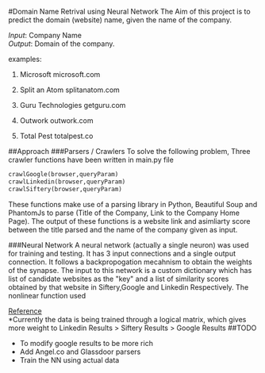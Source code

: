 #Domain Name Retrival using Neural Network
The Aim of this project is to predict the domain (website) name, given the name of the company.

*Input*: Company Name<br>
*Output*: Domain of the company.

examples:


1) Microsoft
    microsoft.com

2) Split an Atom
    splitanatom.com

3) Guru Technologies
    getguru.com

4) Outwork
    outwork.com

5) Total Pest
    totalpest.co

##Approach
###Parsers / Crawlers
To solve the following problem, Three crawler functions have been written in main.py file
```python
crawlGoogle(browser,queryParam)
crawlLinkedin(browser,queryParam)
crawlSiftery(browser,queryParam)
```
These functions make use of a parsing library in Python, Beautiful Soup and PhantomJs to parse (Title of the Company, Link to the Company Home Page). The output of these functions is a website link and asimliarty score between the title parsed and the name of the company given as input. 

###Neural Network
A neural network (actually a single neuron) was used for training and testing. It has 3 input connections and a single output connection. It follows a backpropogation mecahnism to obtain the weights of the synapse. The input to this network is a custom dictionary which has list of candidate websites as the "key" and a list of similarity scores obtained by that website in Siftery,Google and Linkedin Respectively. The nonlinear function used 

[Reference](http://iamtrask.github.io/2015/07/12/basic-python-network/)<br>
*Currently the data is being trained through a logical matrix, which gives more weight to Linkedin Results > Siftery Results > Google Results
##TODO
- To modify google results to be more rich
- Add Angel.co and Glassdoor parsers
- Train the NN using actual data